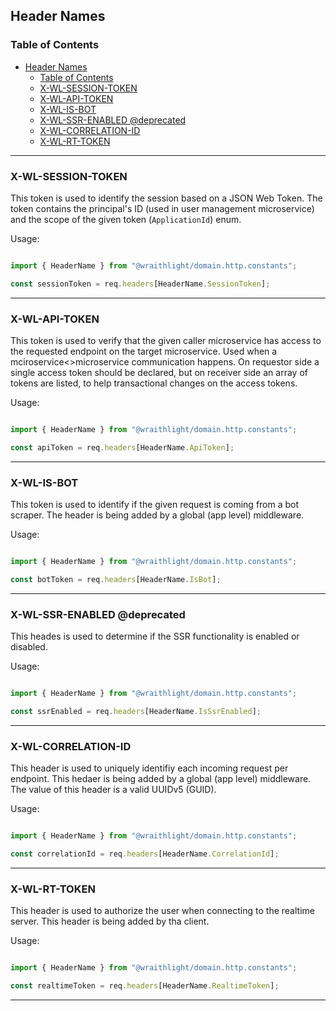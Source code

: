 ## Header Names

### Table of Contents
- [Header Names](#header-names)
  - [Table of Contents](#table-of-contents)
  - [X-WL-SESSION-TOKEN](#x-wl-session-token)
  - [X-WL-API-TOKEN](#x-wl-api-token)
  - [X-WL-IS-BOT](#x-wl-is-bot)
  - [X-WL-SSR-ENABLED @deprecated](#x-wl-ssr-enabled-deprecated)
  - [X-WL-CORRELATION-ID](#x-wl-correlation-id)
  - [X-WL-RT-TOKEN](#x-wl-rt-token)

---

### X-WL-SESSION-TOKEN
This token is used to identify the session based on a JSON Web Token. The token contains the principal's ID (used in user management microservice) and the scope of the given token (`ApplicationId`) enum.

Usage:

```ts

import { HeaderName } from "@wraithlight/domain.http.constants";

const sessionToken = req.headers[HeaderName.SessionToken];

```

---

### X-WL-API-TOKEN
This token is used to verify that the given caller microservice has access to the requested endpoint on the target microservice. Used when a mciroservice<>microservice communication happens. On requestor side a single access token should be declared, but on receiver side an array of tokens are listed, to help transactional changes on the access tokens.

Usage:

```ts

import { HeaderName } from "@wraithlight/domain.http.constants";

const apiToken = req.headers[HeaderName.ApiToken];

```

---

### X-WL-IS-BOT
This token is used to identify if the given request is coming from a bot scraper. The header is being added by a global (app level) middleware.

Usage:

```ts

import { HeaderName } from "@wraithlight/domain.http.constants";

const botToken = req.headers[HeaderName.IsBot];

```
---

### X-WL-SSR-ENABLED @deprecated
This heades is used to determine if the SSR functionality is enabled or disabled.

Usage:

```ts

import { HeaderName } from "@wraithlight/domain.http.constants";

const ssrEnabled = req.headers[HeaderName.IsSsrEnabled];

```
---

### X-WL-CORRELATION-ID
This header is used to uniquely identifiy each incoming request per endpoint. This hedaer is being added by a global (app level) middleware. The value of this header is a valid UUIDv5 (GUID).

Usage:

```ts

import { HeaderName } from "@wraithlight/domain.http.constants";

const correlationId = req.headers[HeaderName.CorrelationId];

```
---

### X-WL-RT-TOKEN
This header is used to authorize the user when connecting to the realtime server. This header is being added by tha client.

Usage:

```ts

import { HeaderName } from "@wraithlight/domain.http.constants";

const realtimeToken = req.headers[HeaderName.RealtimeToken];

```

---
